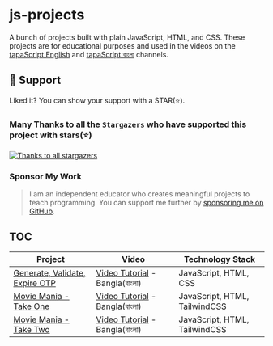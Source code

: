 # js-projects

A bunch of projects built with plain JavaScript, HTML, and CSS. These projects are for educational purposes and used in the videos on the [tapaScript English](https://www.youtube.com/tapasadhikary) and [tapaScript বাংলা](https://www.youtube.com/@tapascript-bangla) channels.

## 🫶 Support
Liked it? You can show your support with a STAR(⭐).

### Many Thanks to all the `Stargazers` who have supported this project with stars(⭐)

[![Thanks to all stargazers](https://git-lister.onrender.com/api/stars/tapascript/js-projects?limit=15)](https://github.com/tapascript/js-projects/stargazers)

### Sponsor My Work

> I am an independent educator who creates meaningful projects to teach programming. You can support me further by [sponsoring me on GitHub](https://github.com/sponsors/atapas).

## TOC

| Project                                                                                        | Video                                                                        |   Technology Stack    |
| -----------                                                                                    | -----------                                                                  | -----------            |
| [Generate, Validate, Expire OTP](https://github.com/tapascript/js-projects/tree/main/otp-box)  | [Video Tutorial](https://www.youtube.com/watch?v=zjGwq0ep2Aw) - Bangla(বাংলা) |  JavaScript, HTML, CSS |
| [Movie Mania - Take One](https://github.com/tapascript/js-projects/tree/movie-mania-take-one)  | [Video Tutorial](https://www.youtube.com/watch?v=zjGwq0ep2Aw) - Bangla(বাংলা) |  JavaScript, HTML, TailwindCSS |
| [Movie Mania - Take Two](https://github.com/tapascript/js-projects/tree/movie-mania-take-two)  | [Video Tutorial](https://youtu.be/ag1LlKbz0Go) - Bangla(বাংলা) |  JavaScript, HTML, TailwindCSS |
